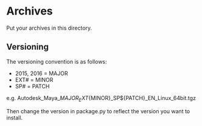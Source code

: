 # Archives

Put your archives in this directory.

## Versioning
The versioning convention is as follows:
* 2015, 2016 = MAJOR
* EXT# = MINOR
* SP# = PATCH

e.g.
Autodesk_Maya_${MAJOR}_EXT${MINOR}_SP${PATCH}_EN_Linux_64bit.tgz

Then change the version in package.py to reflect the version you want to install.
